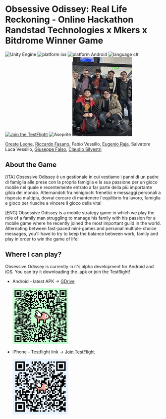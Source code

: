 # Obsessive Odissey: Real Life Reckoning - Online Hackathon Randstad Technologies x Mkers x Bitdrome Winner Game

<img src="https://img.shields.io/badge/Unity-000000?style=for-the-badge&logo=unity&logoColor=white" alt= "Unity Engine"/> 
<img src="https://img.shields.io/badge/iOS-000000?style=for-the-badge&logo=ios&logoColor=white" alt= "platform ios"/>
<img src="https://img.shields.io/badge/Android-3DDC84?style=for-the-badge&logo=android&logoColor=black" alt= "platform Android"/> 
<img src="https://img.shields.io/badge/C_Sharp-512BD4?style=for-the-badge&logo=csharp&logoColor=white" alt= "language c#"/> 
<a href="https://testflight.apple.com/join/uYak5scv"><img src="https://img.shields.io/badge/TestFlight-0D96F6?style=for-the-badge&logo=appstore&logoColor=white" alt= "Join the TestFlight"/></a> 
<img src="https://img.shields.io/badge/Aseprite-7D929E?style=for-the-badge&logo=aseprite&logoColor=white" alt= "Aseprite"/> 
<img src="team.jpg" alt="flying pigs team photo" height=256/>

[Oreste Leone](https://orleonedev.github.io), [Riccardo Fasano](https://github.com/Ithil777), Fabio Vessillo, [Eugenio Raja](https://github.com/UnbuiltThunder4), Salvatore Luca Vessillo, [Giuseppe Falso](https://github.com/giuseppe-not-true), [Claudio Silvestri](https://github.com/Claudioios)

## About the Game

[ITA]
Obsessive Odissey è un gestionale in cui vestiamo i panni di un padre di famiglia alle prese con la propria famiglia e la sua passione per un gioco mobile nel quale è recentemente entrato a far parte della più importante gilda del mondo.
Alternandoti fra minigiochi frenetici e messaggi personali a risposta multipla, dovrai cercare di mantenere l'equilibrio fra lavoro, famiglia e gioco per riuscire a vincere il gioco della vita!

[ENG]
Obsessive Odissey is a mobile strategy game in which we play the role of a family man struggling to manage his family with his passion for a mobile game where he recently joined the most important guild in the world. Alternating between fast-paced mini-games and personal multiple-choice messages, you'll have to try to keep the balance between work, family and play in order to win the game of life!

## Where I can play?

Obsessive Odissey is currently in it's alpha development for Android and iOS. You can try it downloading the .apk or join the Testflight!

- Android - latest APK -> [GDrive](https://drive.google.com/drive/folders/14CC_2sCtXnMbXNMiwvWAFaxFoSiN8jnl?usp=share_link)

  <img src="apk.png" alt="apk QrCode" width="180" height="180"/>
- iPhone - Testflight link -> [Join TestFlight](https://testflight.apple.com/join/uYak5scv)

  <img src="testflight.png" alt="apk QrCode" width="180" height="180"/>

